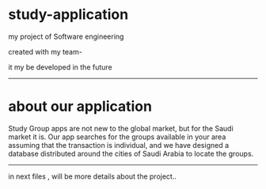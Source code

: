 # study-application
my project of Software engineering 

created with my team-

it my be developed in the future

_________________________
# about our application
Study Group apps are not new to the global market,
but for the Saudi market it is.
Our app searches for the groups available in your area assuming that the transaction is individual, 
and we have designed a database distributed around the cities of Saudi Arabia to locate the groups. 

_________________________

in next files , will be more details about the project..
